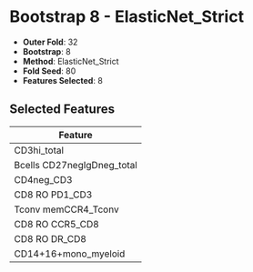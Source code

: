 # Bootstrap 8 - ElasticNet_Strict

- **Outer Fold**: 32
- **Bootstrap**: 8
- **Method**: ElasticNet_Strict
- **Fold Seed**: 80
- **Features Selected**: 8

## Selected Features

| Feature |
|---------|
| CD3hi_total |
| Bcells CD27negIgDneg_total |
| CD4neg_CD3 |
| CD8 RO PD1_CD3 |
| Tconv memCCR4_Tconv |
| CD8 RO CCR5_CD8 |
| CD8 RO DR_CD8 |
| CD14+16+mono_myeloid |
